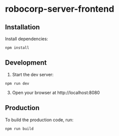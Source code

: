 # robocorp-server-frontend

## Installation

Install dependencies:

```
npm install
```

## Development

1. Start the dev server:

```
npm run dev
```

3. Open your browser at http://localhost:8080

## Production

To build the production code, run:

```
npm run build
```
